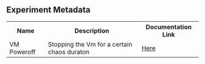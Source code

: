 ## Experiment Metadata

<table>
<tr>
<th> Name </th>
<th> Description </th>
<th> Documentation Link </th>
</tr>
<tr>
 <td> VM Poweroff </td>
 <td> Stopping the Vm for a certain chaos duraton </td>
 <td> <a href="https://litmuschaos.github.io/litmus/experiments/categories/vmware/vm-poweroff/"> Here </a> </td>
 </tr>
 </table>
